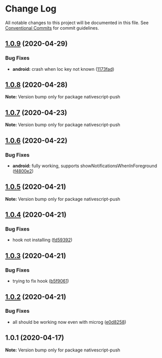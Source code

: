 # Change Log

All notable changes to this project will be documented in this file.
See [Conventional Commits](https://conventionalcommits.org) for commit guidelines.

## [1.0.9](https://github.com/farfromrefug/nativescript-push/compare/v1.0.8...v1.0.9) (2020-04-29)


### Bug Fixes

* **android:** crash when loc key not known ([1173fad](https://github.com/farfromrefug/nativescript-push/commit/1173fadae2c62a700fc9c4ddab2dd8e6fc84b8ac))





## [1.0.8](https://github.com/farfromrefug/nativescript-push/compare/v1.0.7...v1.0.8) (2020-04-28)

**Note:** Version bump only for package nativescript-push





## [1.0.7](https://github.com/farfromrefug/nativescript-push/compare/v1.0.6...v1.0.7) (2020-04-23)

**Note:** Version bump only for package nativescript-push





## [1.0.6](https://github.com/farfromrefug/nativescript-push/compare/v1.0.5...v1.0.6) (2020-04-22)


### Bug Fixes

* **android:** fully working, supports showNotificationsWhenInForeground ([f4800e2](https://github.com/farfromrefug/nativescript-push/commit/f4800e2ec6e09acf2f8b62278a6a7c3151c09727))





## [1.0.5](https://github.com/farfromrefug/nativescript-push/compare/v1.0.4...v1.0.5) (2020-04-21)

**Note:** Version bump only for package nativescript-push





## [1.0.4](https://github.com/farfromrefug/nativescript-push/compare/v1.0.3...v1.0.4) (2020-04-21)


### Bug Fixes

* hook not installing ([fd59392](https://github.com/farfromrefug/nativescript-push/commit/fd59392eca51359c4423d788eda86c127e035616))





## [1.0.3](https://github.com/farfromrefug/nativescript-push/compare/v1.0.2...v1.0.3) (2020-04-21)


### Bug Fixes

* trying to fix hook ([b5f9061](https://github.com/farfromrefug/nativescript-push/commit/b5f906113ad771a6348aad13f24f9d7631099855))





## [1.0.2](https://github.com/farfromrefug/nativescript-push/compare/v1.0.1...v1.0.2) (2020-04-21)


### Bug Fixes

* all should be working now even with microg ([e0d8258](https://github.com/farfromrefug/nativescript-push/commit/e0d8258352d3769eaec0d7bdd9e65c850ea77951))





## 1.0.1 (2020-04-17)

**Note:** Version bump only for package nativescript-push
